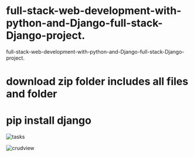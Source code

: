 # full-stack-web-development-with-python-and-Django-full-stack-Django-project.
full-stack-web-development-with-python-and-Django-full-stack-Django-project.
# download zip folder includes all files and folder
# pip install django 
![tasks](https://github.com/adnanmajeed82/full-stack-web-development-with-python-and-Django-full-stack-Django-project./assets/49750395/0669036f-28d9-455f-a117-d2dc822ffde0)

![crudview](https://github.com/adnanmajeed82/full-stack-web-development-with-python-and-Django-full-stack-Django-project./assets/49750395/9fe14662-8172-493c-8561-fde526c70db5)

